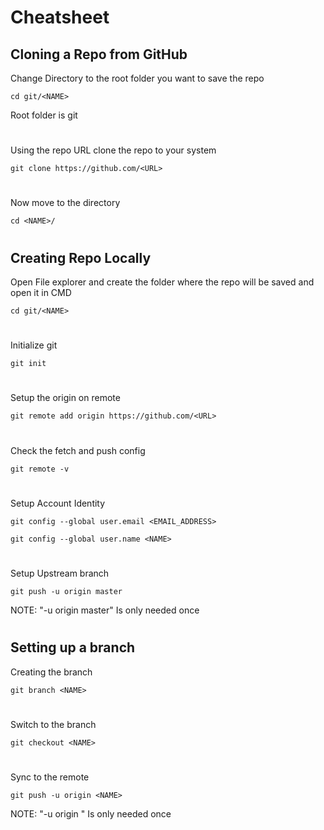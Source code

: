 # Cheatsheet
## Cloning a Repo from GitHub
Change Directory to the root folder you want to save the repo
```
cd git/<NAME>
```
Root folder is git
#
Using the repo URL clone the repo to your system
```
git clone https://github.com/<URL>
```
#
Now move to the directory
```
cd <NAME>/
```
#
#
## Creating Repo Locally
Open File explorer and create the folder where the repo will be saved and open it in CMD
```
cd git/<NAME>
```
#
Initialize git
```
git init
```
#
Setup the origin on remote
```
git remote add origin https://github.com/<URL>
```
#
Check the fetch and push config
```
git remote -v
```
#
Setup Account Identity
```
git config --global user.email <EMAIL_ADDRESS>
```
```
git config --global user.name <NAME>
```
#
Setup Upstream branch
```
git push -u origin master
```
NOTE: "-u origin master" Is only needed once
#
#
## Setting up a branch
Creating the branch
```
git branch <NAME>
```
#
Switch to the branch
```
git checkout <NAME>
```
#
Sync to the remote
```
git push -u origin <NAME>
```
NOTE: "-u origin <NAME>" Is only needed once
#
#
